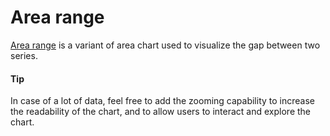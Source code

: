 # Area range
[Area range](https://api.highcharts.com/highcharts/plotOptions.arearange) is a variant of area chart used to visualize the gap between two series.

####  Tip
In case of a lot of data, feel free to add the zooming capability to increase the readability of the chart, and to allow users to interact and explore the chart.
